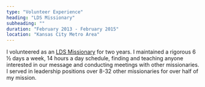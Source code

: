 ```yaml
---
type: "Volunteer Experience"
heading: "LDS Missionary"
subheading: ""
duration: "February 2013 - February 2015"
location: "Kansas City Metro Area"
---
```


I volunteered as an [LDS Missionary](https://www.lds.org/callings/missionary/) for two years.  I maintained a rigorous 6 &frac12; days a week, 14 hours a day schedule, finding and teaching anyone interested in our message and conducting meetings with other missionaries.  I served in leadership positions over 8-32 other missionaries for over half of my mission.

